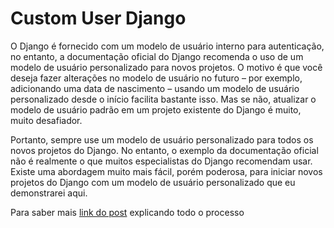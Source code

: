 # Custom User Django

O Django é fornecido com um modelo de usuário interno para autenticação, no entanto, a documentação oficial do Django recomenda o uso de um modelo de usuário personalizado para novos projetos. O motivo é que você deseja fazer alterações no modelo de usuário no futuro – por exemplo, adicionando uma data de nascimento – usando um modelo de usuário personalizado desde o início facilita bastante isso. Mas se não, atualizar o modelo de usuário padrão em um projeto existente do Django é muito, muito desafiador.

Portanto, sempre use um modelo de usuário personalizado para todos os novos projetos do Django. No entanto, o exemplo da documentação oficial não é realmente o que muitos especialistas do Django recomendam usar. Existe uma abordagem muito mais fácil, porém poderosa, para iniciar novos projetos do Django com um modelo de usuário personalizado que eu demonstrarei aqui.

Para saber mais [link do post](https://haynes.blog.br/tecnologia/custom-user-django/) explicando todo o processo